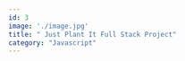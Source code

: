 ```yaml
---
id: 3
image: './image.jpg'
title: " Just Plant It Full Stack Project"
category: "Javascript"
---
```


